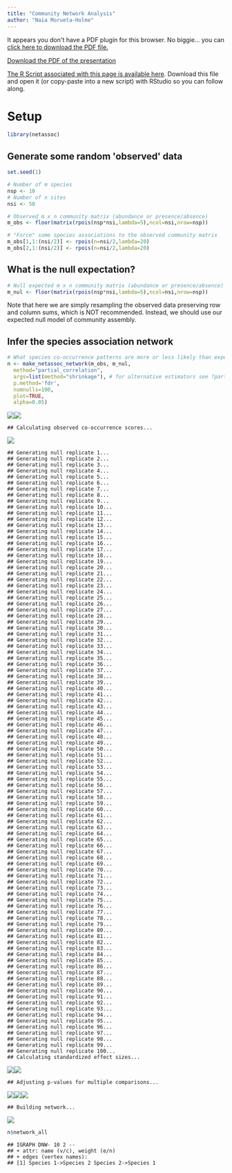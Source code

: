 ```yaml
---
title: "Community Network Analysis"
author: "Naia Morueta-Holme"
---
```





<div>
<object data="3_2_assets/network_slides2.pdf" type="application/pdf" width="100%" height="650px"> 
  <p>It appears you don't have a PDF plugin for this browser.
   No biggie... you can <a href="3_2_assets/network_slides2.pdf">click here to
  download the PDF file.</a></p>  
 </object>
 </div>
 
 <p><a href="3_2_assets/network_slides2.pdf">Download the PDF of the presentation</a></p>  
 

[<i class="fa fa-file-code-o fa-3x" aria-hidden="true"></i> The R Script associated with this page is available here](3_2_Networks.R).  Download this file and open it (or copy-paste into a new script) with RStudio so you can follow along.  

# Setup

```r
library(netassoc)
```

## Generate some random 'observed' data

```r
set.seed(1)

# Number of m species
nsp <- 10
# Number of n sites
nsi <- 50

# Observed m x n community matrix (abundance or presence/absence)
m_obs <- floor(matrix(rpois(nsp*nsi,lambda=5),ncol=nsi,nrow=nsp))

# "Force" some species associations to the observed community matrix
m_obs[1,1:(nsi/2)] <- rpois(n=nsi/2,lambda=20)
m_obs[2,1:(nsi/2)] <- rpois(n=nsi/2,lambda=20)
```

## What is the null expectation?

```r
# Null expected m x n community matrix (abundance or presence/absence)
m_nul <- floor(matrix(rpois(nsp*nsi,lambda=5),ncol=nsi,nrow=nsp))
```
Note that here we are simply resampling the observed data preserving row and column sums, which is NOT recommended. Instead, we should use our expected null model of community assembly.


## Infer the species association network

```r
# What species co-occurrence patterns are more or less likely than expected under the null model?
n <- make_netassoc_network(m_obs, m_nul,
  method="partial_correlation",
  args=list(method="shrinkage"), # for alternative estimators see ?partial_correlation
  p.method='fdr', 
  numnulls=100, 
  plot=TRUE,
  alpha=0.05)
```

![](3_2_Networks_files/figure-html/unnamed-chunk-5-1.png)<!-- -->![](3_2_Networks_files/figure-html/unnamed-chunk-5-2.png)<!-- -->

```
## Calculating observed co-occurrence scores...
```

![](3_2_Networks_files/figure-html/unnamed-chunk-5-3.png)<!-- -->

```
## Generating null replicate 1...
## Generating null replicate 2...
## Generating null replicate 3...
## Generating null replicate 4...
## Generating null replicate 5...
## Generating null replicate 6...
## Generating null replicate 7...
## Generating null replicate 8...
## Generating null replicate 9...
## Generating null replicate 10...
## Generating null replicate 11...
## Generating null replicate 12...
## Generating null replicate 13...
## Generating null replicate 14...
## Generating null replicate 15...
## Generating null replicate 16...
## Generating null replicate 17...
## Generating null replicate 18...
## Generating null replicate 19...
## Generating null replicate 20...
## Generating null replicate 21...
## Generating null replicate 22...
## Generating null replicate 23...
## Generating null replicate 24...
## Generating null replicate 25...
## Generating null replicate 26...
## Generating null replicate 27...
## Generating null replicate 28...
## Generating null replicate 29...
## Generating null replicate 30...
## Generating null replicate 31...
## Generating null replicate 32...
## Generating null replicate 33...
## Generating null replicate 34...
## Generating null replicate 35...
## Generating null replicate 36...
## Generating null replicate 37...
## Generating null replicate 38...
## Generating null replicate 39...
## Generating null replicate 40...
## Generating null replicate 41...
## Generating null replicate 42...
## Generating null replicate 43...
## Generating null replicate 44...
## Generating null replicate 45...
## Generating null replicate 46...
## Generating null replicate 47...
## Generating null replicate 48...
## Generating null replicate 49...
## Generating null replicate 50...
## Generating null replicate 51...
## Generating null replicate 52...
## Generating null replicate 53...
## Generating null replicate 54...
## Generating null replicate 55...
## Generating null replicate 56...
## Generating null replicate 57...
## Generating null replicate 58...
## Generating null replicate 59...
## Generating null replicate 60...
## Generating null replicate 61...
## Generating null replicate 62...
## Generating null replicate 63...
## Generating null replicate 64...
## Generating null replicate 65...
## Generating null replicate 66...
## Generating null replicate 67...
## Generating null replicate 68...
## Generating null replicate 69...
## Generating null replicate 70...
## Generating null replicate 71...
## Generating null replicate 72...
## Generating null replicate 73...
## Generating null replicate 74...
## Generating null replicate 75...
## Generating null replicate 76...
## Generating null replicate 77...
## Generating null replicate 78...
## Generating null replicate 79...
## Generating null replicate 80...
## Generating null replicate 81...
## Generating null replicate 82...
## Generating null replicate 83...
## Generating null replicate 84...
## Generating null replicate 85...
## Generating null replicate 86...
## Generating null replicate 87...
## Generating null replicate 88...
## Generating null replicate 89...
## Generating null replicate 90...
## Generating null replicate 91...
## Generating null replicate 92...
## Generating null replicate 93...
## Generating null replicate 94...
## Generating null replicate 95...
## Generating null replicate 96...
## Generating null replicate 97...
## Generating null replicate 98...
## Generating null replicate 99...
## Generating null replicate 100...
## Calculating standardized effect sizes...
```

![](3_2_Networks_files/figure-html/unnamed-chunk-5-4.png)<!-- -->![](3_2_Networks_files/figure-html/unnamed-chunk-5-5.png)<!-- -->

```
## Adjusting p-values for multiple comparisons...
```

![](3_2_Networks_files/figure-html/unnamed-chunk-5-6.png)<!-- -->![](3_2_Networks_files/figure-html/unnamed-chunk-5-7.png)<!-- -->![](3_2_Networks_files/figure-html/unnamed-chunk-5-8.png)<!-- -->

```
## Building network...
```

![](3_2_Networks_files/figure-html/unnamed-chunk-5-9.png)<!-- -->

```r
n$network_all
```

```
## IGRAPH DNW- 10 2 -- 
## + attr: name (v/c), weight (e/n)
## + edges (vertex names):
## [1] Species 1->Species 2 Species 2->Species 1
```
